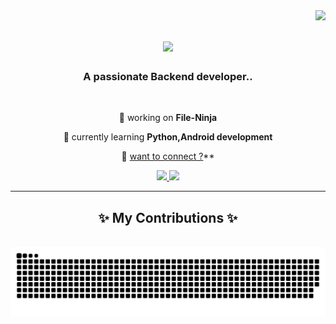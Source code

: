 <img align="right" src="https://visitor-badge.laobi.icu/badge?page_id=Neutrino79.Neutrino79" />

<h1 align="center">
    <img src="https://readme-typing-svg.herokuapp.com/?font=Righteous&size=35&center=true&vCenter=true&width=500&height=70&duration=4000&lines=Heyy+There!+;+I'm+Atharv;" />
</h1>

<h3 align="center">
    A passionate Backend developer..
</h3>

<br/>

<div align="center">
 
 🔭 working on **File-Ninja**
 
 🌱 currently learning **Python,Android development**

 💬  [want to connect ?](https://github.com/Neutrino79/Neutrino79/issues)**

 </div>
 
<div align="center"> 
  <a href="mailto:atharvhiremath.ah@gmail.com">
    <img src="https://img.shields.io/badge/Gmail-333333?style=for-the-badge&logo=gmail&logoColor=red" />
  </a>
  <a href="https://linkedin.in/in/atharvhiremath/" target="_blank">
    <img src="https://img.shields.io/badge/LinkedIn-0077B5?style=for-the-badge&logo=linkedin&logoColor=white" target="_blank" />
  </a>
</div>

 <hr/>
 
<div align="center">
  <h2>✨ My Contributions ✨</h2>
  <br>
  <img alt="snake eating my contributions" src="https://raw.githubusercontent.com/prathameshkhade/prathameshkhade/output/github-contribution-grid-snake.svg" />
  
  <br/><br/><br/>
</div>
